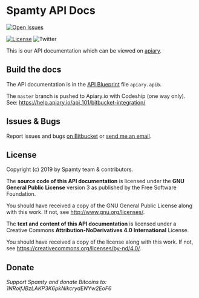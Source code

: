 # Spamty API Docs

[![Open Issues](https://img.shields.io/bitbucket/issues/spamty/api-docs.svg)](https://bitbucket.org/spamty/api-docs/issues?status=open)

[![License](https://img.shields.io/badge/license-CC--BY--ND_GNU--GPL--v3-blue.svg)](https://bitbucket.org/spamty/api-docs/src/master/LICENSE.md)
![Twitter](https://img.shields.io/twitter/follow/Spamty.svg?style=social&label=Follow&maxAge=2592000)


This is our API documentation which can be viewed on [apiary](http://docs.spamty.apiary.io/).

## Build the docs

The API documentation is in the [API Blueprint](https://apiblueprint.org/) file `apiary.apib`.

The `master` branch is pushed to Apiary.io with Codeship (one way only). See: https://help.apiary.io/api_101/bitbucket-integration/ 

## Issues & Bugs

Report issues and bugs [on Bitbucket](https://bitbucket.org/spamty/api-docs/issues)
or [send me an email](https://3q3.de/spamty).

## License

Copyright (c) 2019 by Spamty team & contributors.

The **source code of this API documentation**
is licensed under the **GNU General Public License**
version 3 as published by the Free Software Foundation.

You should have received a copy of the GNU General Public License
along with this work. If not, see <http://www.gnu.org/licenses/>.

The **text and content of this API documentation**
is licensed under a Creative Commons
**Attribution-NoDerivatives 4.0 International** License.

You should have received a copy of the license along with this
work. If not, see <https://creativecommons.org/licenses/by-nd/4.0/>.


## Donate

*Support Spamty and donate Bitcoins to:*
*1NRoifJBzLAKP3K6pkNikcrydENYw2EoF6*


